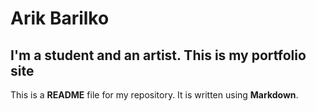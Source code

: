 # Arik Barilko

## I'm a student and an artist. This is my portfolio site

This is a **README** file for my repository. It is written using **Markdown**.
